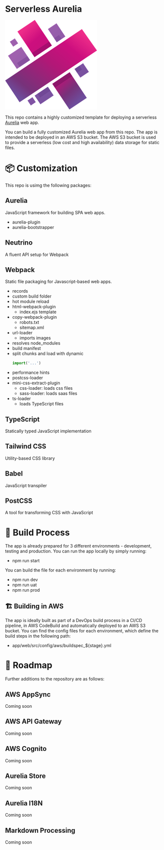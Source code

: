 # Serverless Aurelia

![Aurelia](https://github.com/immmersive/codesmash-aws-serverless-aurelia/blob/main/app/web/src/resources/images/aurelia.png)

This repo contains a highly customized template for deploying a serverless [Aurelia](https://aurelia.io/) web app. 

You can build a fully customized Aurelia web app from this repo. The app is intended to be deployed in an AWS S3 bucket. The AWS S3 bucket is used to provide a serverless (low cost and high availability) data storage for static files.

# 📦 Customization

This repo is usimg the following packages:

## Aurelia

JavaScript framework for building SPA web apps.

- aurelia-plugin
- aurelia-bootstrapper

## Neutrino 

A fluent API setup for Webpack

## Webpack

Static file packaging for Javascript-based web apps.

- records
- custom build folder
- hot module reload
- html-webpack-plugin
  - index.ejs template
- copy-webpack-plugin
  - robots.txt
  - sitemap.xml
- url-loader
  - imports images
- resolves node_modules
- build manifest
- split chunks and load with dynamic
  ```javascript
  import('...')
  ```
- performance hints
- postcss-loader
- mini-css-extract-plugin
  - css-loader: loads css files
  - sass-loader: loads saas files
- ts-loader
  - loads TypeScript files

## TypeScript

Statically typed JavaScript implementation

## Tailwind CSS

Utility-based CSS library

## Babel

JavaScript transpiler

## PostCSS

A tool for transforming CSS with JavaScript

# 🔨 Build Process

The app is already prepared for 3 different environments - development, testing and production. You can run the app locally by simply running:

- npm run start

You can build the file for each environment by running:

- npm run dev
- npm run uat
- npm run prod

## 🏗️ Building in AWS

The app is ideally built as part of a DevOps build process in a CI/CD pipeline, in AWS CodeBuild and automatically deployed to an AWS S3 bucket. You can find the config files for each environment, which define the build steps in the following path:

- app/web/src/config/aws/buildspec_${stage}.yml

# 🚧 Roadmap

Further additions to the repository are as follows:

## AWS AppSync

Coming soon

## AWS API Gateway

Coming soon

## AWS Cognito

Coming soon

## Aurelia Store

Coming soon

## Aurelia I18N

Coming soon

## Markdown Processing

Coming soon
